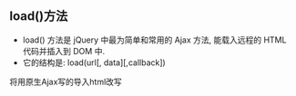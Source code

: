 ## load()方法

- load() 方法是 jQuery 中最为简单和常用的 Ajax 方法, 能载入远程的 HTML 代码并插入到 DOM 中. 
- 它的结构是:   load(url[, data][,callback])

将用原生Ajax写的导入html改写

```jsp

```

